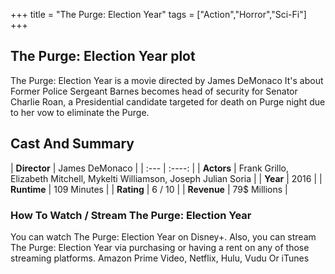 +++
title = "The Purge: Election Year"
tags = ["Action","Horror","Sci-Fi"]
+++
## The Purge: Election Year plot
The Purge: Election Year is a movie directed by James DeMonaco It's about Former Police Sergeant Barnes becomes head of security for Senator Charlie Roan, a Presidential candidate targeted for death on Purge night due to her vow to eliminate the Purge.
## Cast And Summary
| **Director**      | James DeMonaco |
    | :---        |    :----:   |
    |  **Actors** | Frank Grillo, Elizabeth Mitchell, Mykelti Williamson, Joseph Julian Soria |
    | **Year**   | 2016    |
    |  **Runtime** | 109 Minutes |
    |  **Rating** | 6 / 10 | 
    |  **Revenue** | 79$ Millions |
### How To Watch / Stream The Purge: Election Year
You can watch The Purge: Election Year on Disney+.
Also, you can stream The Purge: Election Year via purchasing or having a rent on any of those streaming platforms.
Amazon Prime Video, Netflix, Hulu, Vudu Or iTunes